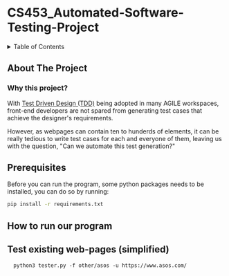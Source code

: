 # CS453_Automated-Software-Testing-Project

<details>
  <summary>Table of Contents</summary>
  <ol>
    <li><a href="#about-the-project">About The Project</a></li>
  </ol>
</details>

<!-- ABOUT THE PROJECT -->
## About The Project
### Why this project?
With [Test Driven Design (TDD)](https://en.wikipedia.org/wiki/Test-driven_development) being adopted in many AGILE workspaces, front-end developers are not spared from generating test cases that achieve the designer's requirements.

However, as webpages can contain ten to hunderds of elements, it can be really tedious to write test cases for each and everyone of them, leaving us with the question, "Can we automate this test generation?"

<!-- Prerequisite -->
## Prerequisites
Before you can run the program, some python packages needs to be installed, you can do so by running:
  ```sh
  pip install -r requirements.txt
  ```

<!-- How to run our program -->
## How to run our program

## Test existing web-pages (simplified)

```
  python3 tester.py -f other/asos -u https://www.asos.com/
```
